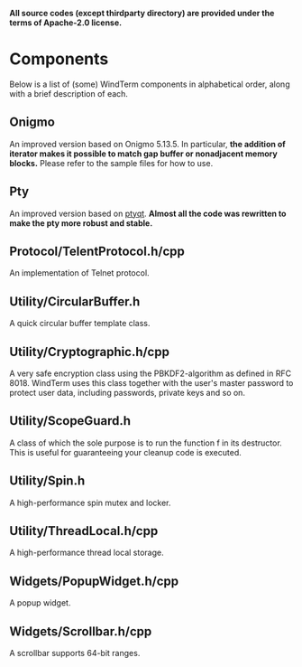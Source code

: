 **All source codes (except thirdparty directory) are provided under the terms of Apache-2.0 license.**

# Components

Below is a list of (some) WindTerm components in alphabetical order, along with a brief description of each.

## Onigmo

An improved version based on Onigmo 5.13.5. In particular, **the addition of iterator makes it possible to match gap buffer or nonadjacent memory blocks.** Please refer to the sample files for how to use.

## Pty

An improved version based on [ptyqt](https://github.com/kafeg/ptyqt). **Almost all the code was rewritten to make the pty more robust and stable.**

## Protocol/TelentProtocol.h/cpp

An implementation of Telnet protocol.

## Utility/CircularBuffer.h

A quick circular buffer template class.

## Utility/Cryptographic.h/cpp

A very safe encryption class using the PBKDF2-algorithm as defined in RFC 8018. WindTerm uses this class together with the user's master password to protect user data, including passwords, private keys and so on.

## Utility/ScopeGuard.h

A class of which the sole purpose is to run the function f in its destructor. This is useful for guaranteeing your cleanup code is executed.

## Utility/Spin.h

A high-performance spin mutex and locker.

## Utility/ThreadLocal.h/cpp

A high-performance thread local storage.

## Widgets/PopupWidget.h/cpp

A popup widget.

## Widgets/Scrollbar.h/cpp

A scrollbar supports 64-bit ranges.
